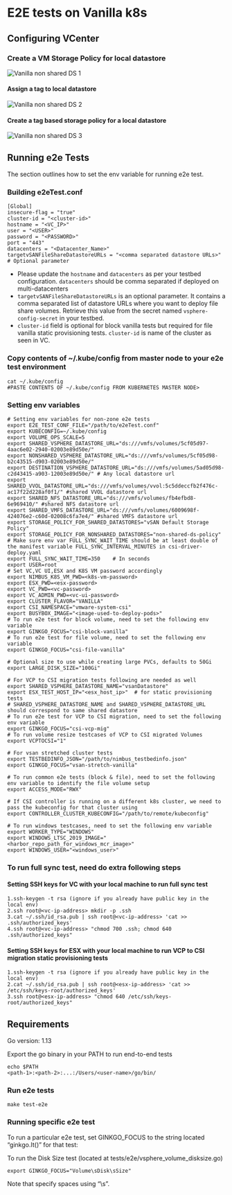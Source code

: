 # E2E tests on Vanilla k8s

## Configuring VCenter

### Create a VM Storage Policy for local datastore

![Vanilla non shared DS 1](images/shared_ds_policy_step_1.png)

#### Assign a tag to local datastore

![Vanilla non shared DS 2](images/non-shared_ds_policy_step_1.png)

#### Create a tag based storage policy for a local datastore

![Vanilla non shared DS 3](images/non-shared_ds_policy_step_2.png)

## Running e2e Tests

The section outlines how to set the env variable for running e2e test.

### Building e2eTest.conf

    [Global]
    insecure-flag = "true"
    cluster-id = "<cluster-id>"
    hostname = "<VC_IP>"
    user = "<USER>"
    password = "<PASSWORD>"
    port = "443"
    datacenters = "<Datacenter_Name>"
    targetvSANFileShareDatastoreURLs = "<comma separated datastore URLs>" # Optional parameter

* Please update the `hostname` and `datacenters` as per your testbed configuration.
`datacenters` should be comma separated if deployed on multi-datacenters
* `targetvSANFileShareDatastoreURLs` is an optional parameter. It contains a comma separated
list of datastore URLs where you want to deploy file share volumes. Retrieve this value from the
 secret named `vsphere-config-secret` in your testbed.
* `cluster-id` field is optional for block vanilla tests but required for file vanilla static provisioning tests.
`cluster-id` is name of the cluster as seen in VC.

### Copy contents of ~/.kube/config from master node to your e2e test environment

    cat ~/.kube/config
    #PASTE CONTENTS OF ~/.kube/config FROM KUBERNETES MASTER NODE>

### Setting env variables

    # Setting env variables for non-zone e2e tests
    export E2E_TEST_CONF_FILE="/path/to/e2eTest.conf"
    export KUBECONFIG=~/.kube/config
    export VOLUME_OPS_SCALE=5
    export SHARED_VSPHERE_DATASTORE_URL="ds:///vmfs/volumes/5cf05d97-4aac6e02-2940-02003e89d50e/"
    export NONSHARED_VSPHERE_DATASTORE_URL="ds:///vmfs/volumes/5cf05d98-b2c43515-d903-02003e89d50e/"
    export DESTINATION_VSPHERE_DATASTORE_URL="ds:///vmfs/volumes/5ad05d98-c2d43415-a903-12003e89d50e/" # Any local datastore url
    export SHARED_VVOL_DATASTORE_URL="ds:///vmfs/volumes/vvol:5c5ddeccfb2f476c-ac17f22d228af0f1/" #shared VVOL datastore url
    export SHARED_NFS_DATASTORE_URL="ds:///vmfs/volumes/fb4efbd8-6e969410/" #shared NFS datastore url
    export SHARED_VMFS_DATASTORE_URL="ds:///vmfs/volumes/6009698f-424076e2-c60d-02008c6fa7e4/" #shared VMFS datastore url
    export STORAGE_POLICY_FOR_SHARED_DATASTORES="vSAN Default Storage Policy"
    export STORAGE_POLICY_FOR_NONSHARED_DATASTORES="non-shared-ds-policy"
    # Make sure env var FULL_SYNC_WAIT_TIME should be at least double of the manifest variable FULL_SYNC_INTERVAL_MINUTES in csi-driver-deploy.yaml
    export FULL_SYNC_WAIT_TIME=350    # In seconds
    export USER=root
    # Set VC,VC UI,ESX and K8S VM password accordingly
    export NIMBUS_K8S_VM_PWD=<k8s-vm-password>
    export ESX_PWD=<esx-password>
    export VC_PWD=<vc-password>
    export VC_ADMIN_PWD=<vc-ui-password>
    export CLUSTER_FLAVOR="VANILLA"
    export CSI_NAMESPACE="vmware-system-csi"
    export BUSYBOX_IMAGE="<image-used-to-deploy-pods>"
    # To run e2e test for block volume, need to set the following env variable
    export GINKGO_FOCUS="csi-block-vanilla"
    # To run e2e test for file volume, need to set the following env variable
    export GINKGO_FOCUS="csi-file-vanilla"

    # Optional size to use while creating large PVCs, defaults to 50Gi
    export LARGE_DISK_SIZE="100Gi"

    # For VCP to CSI migration tests following are needed as well
    export SHARED_VSPHERE_DATASTORE_NAME="vsanDatastore"
    export ESX_TEST_HOST_IP="<esx_host_ip>"  # for static provisioning tests
    # SHARED_VSPHERE_DATASTORE_NAME and SHARED_VSPHERE_DATASTORE_URL should correspond to same shared datastore
    # To run e2e test for VCP to CSI migration, need to set the following env variable
    export GINKGO_FOCUS="csi-vcp-mig"
    # To run volume resize testcases of VCP to CSI migrated Volumes
    export VCPTOCSI="1"

    # For vsan stretched cluster tests
    export TESTBEDINFO_JSON="/path/to/nimbus_testbedinfo.json"
    export GINKGO_FOCUS="vsan-stretch-vanilla"

    # To run common e2e tests (block & file), need to set the following env variable to identify the file volume setup
    export ACCESS_MODE="RWX"

    # If CSI controller is running on a different k8s cluster, we need to pass the kubeconfig for that cluster using
    export CONTROLLER_CLUSTER_KUBECONFIG="/path/to/remote/kubeconfig"

    # To run windows testcases, need to set the following env variable
    export WORKER_TYPE="WINDOWS"
    export WINDOWS_LTSC_2019_IMAGE="<harbor_repo_path_for_windows_mcr_image>"
    export WINDOWS_USER="<windows_user>"
### To run full sync test, need do extra following steps

#### Setting SSH keys for VC with your local machine to run full sync test

    1.ssh-keygen -t rsa (ignore if you already have public key in the local env)
    2.ssh root@<vc-ip-address> mkdir -p .ssh
    3.cat ~/.ssh/id_rsa.pub | ssh root@<vc-ip-address> 'cat >> .ssh/authorized_keys'
    4.ssh root@<vc-ip-address> "chmod 700 .ssh; chmod 640 .ssh/authorized_keys"

#### Setting SSH keys for ESX with your local machine to run VCP to CSI migration static provisioning tests

    1.ssh-keygen -t rsa (ignore if you already have public key in the local env)
    2.cat ~/.ssh/id_rsa.pub | ssh root@<esx-ip-address> 'cat >> /etc/ssh/keys-root/authorized_keys'
    3.ssh root@<esx-ip-address> "chmod 640 /etc/ssh/keys-root/authorized_keys"

## Requirements

Go version: 1.13

Export the go binary in your PATH to run end-to-end tests

    echo $PATH
    <path-1>:<path-2>:...:/Users/<user-name>/go/bin/

### Run e2e tests

    make test-e2e

### Running specific e2e test

To run a particular e2e test, set GINKGO_FOCUS to the string located “ginkgo.It()” for that test:

To run the Disk Size test (located at tests/e2e/vsphere_volume_disksize.go)

    export GINKGO_FOCUS="Volume\sDisk\sSize"

Note that specify spaces using “\s”.

